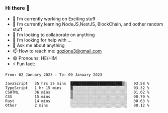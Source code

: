 ### Hi there 👋

<!--
**charlieScript/charlieScript** is a ✨ _special_ ✨ repository because its `README.md` (this file) appears on your GitHub profile.

Here are some ideas to get you started: -->

- 🔭 I’m currently working on Exciting stuff
- 🌱 I’m currently learning NodeJS,NestJS, BlockChain, and oother random stuff
- 👯 I’m looking to collaborate on anything
- 🤔 I’m looking for help with ...
- 💬 Ask me about anything
- 📫 How to reach me: gozione3@gmail.com
- 😄 Pronouns: HE/HIM
- ⚡ Fun fact: 
<!--START_SECTION:waka-->

```text
From: 02 January 2023 - To: 09 January 2023

JavaScript   35 hrs 25 mins  ███████████████████████▒░   93.58 %
TypeScript   1 hr 15 mins    ▓░░░░░░░░░░░░░░░░░░░░░░░░   03.32 %
CSHTML       36 mins         ▒░░░░░░░░░░░░░░░░░░░░░░░░   01.62 %
CSS          15 mins         ▒░░░░░░░░░░░░░░░░░░░░░░░░   00.70 %
Rust         14 mins         ░░░░░░░░░░░░░░░░░░░░░░░░░   00.63 %
Other        2 mins          ░░░░░░░░░░░░░░░░░░░░░░░░░   00.12 %
```

<!--END_SECTION:waka-->
